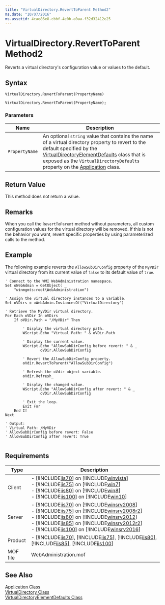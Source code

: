 ```yaml
---
title: "VirtualDirectory.RevertToParent Method2"
ms.date: "10/07/2016"
ms.assetid: 4cae86e8-cbbf-4e0b-a0aa-f32d32412e25
---
```

# VirtualDirectory.RevertToParent Method2

Reverts a virtual directory's configuration value or values to the default.  
  
## Syntax  
  
```vbs  
VirtualDirectory.RevertToParent(PropertyName)  
```  
  
```jscript#  
VirtualDirectory.RevertToParent(PropertyName);  
```  
  
### Parameters  
  
|Name|Description|  
|----------|-----------------|  
|`PropertyName`|An optional `string` value that contains the name of a virtual directory property to revert to the default specified by the [VirtualDirectoryElementDefaults](../wmi-provider/virtualdirectoryelementdefaults-class.md) class that is exposed as the `VirtualDirectoryDefaults` property on the [Application](../wmi-provider/application-class.md) class.|  
  
## Return Value  

 This method does not return a value.  
  
## Remarks  

 When you call the `RevertToParent` method without parameters, all custom configuration values for the virtual directory will be removed. If this is not the behavior you want, revert specific properties by using parameterized calls to the method.  
  
## Example  

 The following example reverts the `AllowSubDirConfig` property of the `MyVDir` virtual directory from its current value of `false` to its default value of `true`.  
  
```  
' Connect to the WMI WebAdministration namespace.  
Set oWebAdmin = GetObject( _  
    "winmgmts:root\WebAdministration")  
  
' Assign the virtual directory instances to a variable.  
Set oVDirs = oWebAdmin.InstancesOf("VirtualDirectory")  
  
' Retrieve the MyVDir virtual directory.  
For Each oVDir In oVDirs  
    If oVDir.Path = "/MyVDir" Then  
  
        ' Display the virtual directory path.  
        WScript.Echo "Virtual Path: " & oVDir.Path  
  
        ' Display the current value.  
        WScript.Echo "AllowSubDirConfig before revert: " & _  
                oVDir.AllowSubDirConfig      
  
        ' Revert the AllowSubDirConfig property.  
        oVdir.RevertToParent("AllowSubDirConfig")  
  
        ' Refresh the oVdir object variable.  
        oVdir.Refresh_  
  
        ' Display the changed value.  
        WScript.Echo "AllowSubDirConfig after revert: " & _  
                oVDir.AllowSubDirConfig   
  
        ' Exit the loop.  
        Exit For   
    End If  
Next  
  
' Output:  
' Virtual Path: /MyVDir  
' AllowSubDirConfig before revert: False  
' AllowSubDirConfig after revert: True  
  
```  
  
## Requirements  
  
|Type|Description|  
|----------|-----------------|  
|Client|-   [!INCLUDE[iis70](../wmi-provider/includes/iis70-md.md)] on [!INCLUDE[winvista](../wmi-provider/includes/winvista-md.md)]<br />-   [!INCLUDE[iis75](../wmi-provider/includes/iis75-md.md)] on [!INCLUDE[win7](../wmi-provider/includes/win7-md.md)]<br />-   [!INCLUDE[iis80](../wmi-provider/includes/iis80-md.md)] on [!INCLUDE[win8](../wmi-provider/includes/win8-md.md)]<br />-   [!INCLUDE[iis100](../wmi-provider/includes/iis100-md.md)] on [!INCLUDE[win10](../wmi-provider/includes/win10-md.md)]|  
|Server|-   [!INCLUDE[iis70](../wmi-provider/includes/iis70-md.md)] on [!INCLUDE[winsrv2008](../wmi-provider/includes/winsrv2008-md.md)]<br />-   [!INCLUDE[iis75](../wmi-provider/includes/iis75-md.md)] on [!INCLUDE[winsrv2008r2](../wmi-provider/includes/winsrv2008r2-md.md)]<br />-   [!INCLUDE[iis80](../wmi-provider/includes/iis80-md.md)] on [!INCLUDE[winsrv2012](../wmi-provider/includes/winsrv2012-md.md)]<br />-   [!INCLUDE[iis85](../wmi-provider/includes/iis85-md.md)] on [!INCLUDE[winsrv2012r2](../wmi-provider/includes/winsrv2012r2-md.md)]<br />-   [!INCLUDE[iis100](../wmi-provider/includes/iis100-md.md)] on [!INCLUDE[winsrv2016](../wmi-provider/includes/winsrv2016-md.md)]|  
|Product|-   [!INCLUDE[iis70](../wmi-provider/includes/iis70-md.md)], [!INCLUDE[iis75](../wmi-provider/includes/iis75-md.md)], [!INCLUDE[iis80](../wmi-provider/includes/iis80-md.md)], [!INCLUDE[iis85](../wmi-provider/includes/iis85-md.md)], [!INCLUDE[iis100](../wmi-provider/includes/iis100-md.md)]|  
|MOF file|WebAdministration.mof|  
  
## See Also  

 [Application Class](../wmi-provider/application-class.md)   
 [VirtualDirectory Class](../wmi-provider/virtualdirectory-class.md)   
 [VirtualDirectoryElementDefaults Class](../wmi-provider/virtualdirectoryelementdefaults-class.md)
